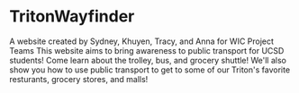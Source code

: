 # TritonWayfinder
A website created by Sydney, Khuyen, Tracy, and Anna for WIC Project Teams
This website aims to bring awareness to public transport for UCSD students!
Come learn about the trolley, bus, and grocery shuttle! 
We'll also show you how to use public transport to get to some of our Triton's favorite resturants, grocery stores, and malls!